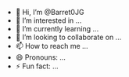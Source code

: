 - 👋 Hi, I’m @Barret0JG
- 👀 I’m interested in ...
- 🌱 I’m currently learning ...
- 💞️ I’m looking to collaborate on ...
- 📫 How to reach me ...
- 😄 Pronouns: ...
- ⚡ Fun fact: ...

<!---
Barret0JG/Barret0JG is a ✨ special ✨ repository because its `README.md` (this file) appears on your GitHub profile.
You can click the Preview link to take a look at your changes.
--->
